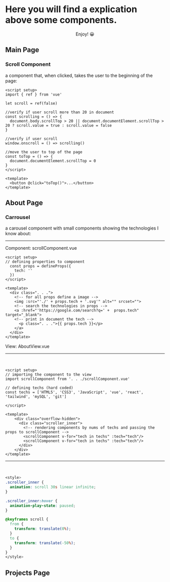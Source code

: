# Here you will find a explication above some components.

<p align="center"> Enjoy! 😀</p>

## Main Page

### Scroll Component
a component that, when clicked, takes the user to the beginning of the page:

<div>

```vue
<script setup>
import { ref } from 'vue'

let scroll = ref(false)

//verify if user scroll more than 20 in document
const scrolling = () => {
  document.body.scrollTop > 20 || document.documentElement.scrollTop > 20 ? scroll.value = true : scroll.value = false
}

//verify if user scroll
window.onscroll = () => scrolling()

//move the user to top of the page
const toTop = () => {
  document.documentElement.scrollTop = 0
}
</script>

<template>
  <button @click="toTop()">...</button>
</template>

```
</div>

## About Page

### Carrousel
a carousel component with small components showing the technologies I know about:
<hr>

Component: scrollComponent.vue

```vue
<script setup>
// defining properties to component
  const props = defineProps({
    tech: ''
  })
</script>

<template>
  <div class=". . .">
    <!-- for all props define a image -->
    <img :src="'./' + props.tech + '.svg'" alt="" srcset="">
    <!-- search the technologies in props -->
    <a :href="'https://google.com/search?q=' +  props.tech" target="_blank">
    <!-- print in document the tech -->
      <p class=". . .">{{ props.tech }}</p>
    </a>
  </div>
</template>
```
View: AboutView.vue
<hr>
<br>

```vue
<script setup>
// importing the component to the view
import scrollComponent from '. . ./scrollComponent.vue'

// defining techs (hard coded)
const techs = ['HTML5', 'CSS3', 'JavaScript', 'vue', 'react', 'tailwind', 'mySQL', 'git']

</script>

<template>
    <div class="overflow-hidden">
      <div class="scroller_inner">
        <!-- rendering components by nums of techs and passing the props to scrollComponent -->
        <scrollComponent v-for="tech in techs" :tech="tech"/>
        <scrollComponent v-for="tech in techs" :tech="tech"/>
      </div>
    </div>
</template>

```
<hr>
<br>

```css
<style>
.scroller_inner {
  animation: scroll 30s linear infinite;
}

.scroller_inner:hover {
  animation-play-state: paused;
}

@keyframes scroll {
  from {
    transform: translate(0%);
  }
  to {
    transform: translate(-50%);
  }
}
</style>
```

## Projects Page
